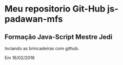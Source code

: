 # Meu repositorio Git-Hub js-padawan-mfs
## Formação Java-Script Mestre Jedi

Inciando as brincadeiras com github. 

Em 16/02/2018
